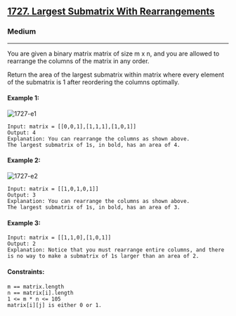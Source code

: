 [1727. Largest Submatrix With Rearrangements](https://leetcode.com/problems/largest-submatrix-with-rearrangements/?envType=daily-question&envId=2023-11-26)
---------------------------------------------------------------------------------------------------------------------------------------------

### Medium
---------------------------------------------------------------------------------------------------------------------------------------------

You are given a binary matrix matrix of size m x n, and you are allowed to rearrange the columns of the matrix in any order.

Return the area of the largest submatrix within matrix where every element of the submatrix is 1 after reordering the columns optimally.

#### Example 1:
![1727-e1](https://github.com/chandrikabijore/LeetCode-solutions/assets/93921178/9637127b-a2a2-45e3-818b-6e4637752809)
```
Input: matrix = [[0,0,1],[1,1,1],[1,0,1]]
Output: 4
Explanation: You can rearrange the columns as shown above.
The largest submatrix of 1s, in bold, has an area of 4.
```
#### Example 2:
![1727-e2](https://github.com/chandrikabijore/LeetCode-solutions/assets/93921178/dc3be350-aaf3-4aae-a0ce-88400f9a803e)
```
Input: matrix = [[1,0,1,0,1]]
Output: 3
Explanation: You can rearrange the columns as shown above.
The largest submatrix of 1s, in bold, has an area of 3.
```
#### Example 3:
```
Input: matrix = [[1,1,0],[1,0,1]]
Output: 2
Explanation: Notice that you must rearrange entire columns, and there is no way to make a submatrix of 1s larger than an area of 2.
``` 
#### Constraints:
```
m == matrix.length
n == matrix[i].length
1 <= m * n <= 105
matrix[i][j] is either 0 or 1.
```
